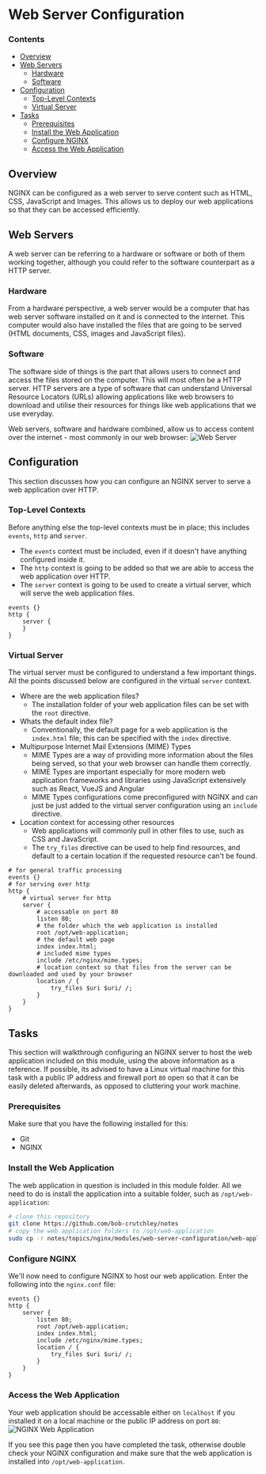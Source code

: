 # Web Server Configuration
<!--TOC_START-->
### Contents
- [Overview](#overview)
- [Web Servers](#web-servers)
	- [Hardware](#hardware)
	- [Software](#software)
- [Configuration](#configuration)
	- [Top-Level Contexts](#toplevel-contexts)
	- [Virtual Server](#virtual-server)
- [Tasks](#tasks)
	- [Prerequisites](#prerequisites)
	- [Install the Web Application](#install-the-web-application)
	- [Configure NGINX](#configure-nginx)
	- [Access the Web Application](#access-the-web-application)

<!--TOC_END-->
## Overview
NGINX can be configured as a web server to serve content such as HTML, CSS, JavaScript and Images.
This allows us to deploy our web applications so that they can be accessed efficiently.

## Web Servers
A web server can be referring to a hardware or software or both of them working together, although you could refer to the software counterpart as a HTTP server.

### Hardware
From a hardware perspective, a web server would be a computer that has web server software installed on it and is connected to the internet.
This computer would also have installed the files that are going to be served (HTML documents, CSS, images and JavaScript files).

### Software
The software side of things is the part that allows users to connect and access the files stored on the computer.
This will most often be a HTTP server.
HTTP servers are a type of software that can understand Universal Resource Locators (URLs) allowing applications like web browsers to download and utilise their resources for things like web applications that we use everyday.

Web servers, software and hardware combined, allow us to access content over the internet - most commonly in our web browser:
![Web Server](https://lh3.googleusercontent.com/jjIKwaFUdtPFK4785VQbd67_F0g_t3Q2FoAwWp6A7-jBwIel3r8nlRh5sWVzIu50TVIVJCcC6AkQDC5_KH2RrbQbEGDnhEcF8-Ebs_bZX_eadZS_40GrXdgN5WqhEhvM07H8wGuVU1UpcJ9tHmwYrIiLFlhGdZLl8H1gLnf8KA_FJVz_EE4quNo-jnU3a-fCTI5pgh6BocULmrQBqbxkDLVKN0cpUlACuPqrUf9i0zcWus8SCat3fHrX8TV1lwrYkKQ4rIT0hh-MyhSNL94NC8iXr_x1XQoOCZD422eQBIMVXtMkY_QbkkKf8VqHNLm5QA1L8-u1XjIGoUmVmINQm1w73EZARbgcHX2BQ02WCS83COehpZybXSp3mdRp3V59-qeuygR2uhpkhJnCyhTk5iWW4AEU8YPAugtcN1b4EjWVq9V2xRnav6WvElo-J486ZUKK0ygxDY-blBVLxZcqOTwxhdUW1LzwxhtVZeYLdO3P62QjUYKgSjDzyJlEpSMXxLVCTiCff1ARNd32Z2zPmBWMmiyj7qWOxMl9p31aaLscvZEHg1uTs0hY7D9cj9jFk4oQqHhcrrrJbRhIxHUO0bYJBfD2ntPSMUJdlr6y0ylcKP1Q63FdPDTw9_zpJdyVCjMLy0H4JrKpU4oxuwyjf20iO1mYbgcp-9Pyds8ikUamkxYTRnKL2HdhC0p0B_BB2TBIemY1QOO5h83Lp336h67RWM5CLfzBgGbRaDzwnSUHkI0m=w1254-h620-no)

## Configuration
This section discusses how you can configure an NGINX server to serve a web application over HTTP.

### Top-Level Contexts
Before anything else the top-level contexts must be in place; this includes `events`, `http` and `server`.
- The `events` context must be included, even if it doesn't have anything configured inside it.
- The `http` context is going to be added so that we are able to access the web application over HTTP.
- The `server` context is going to be used to create a virtual server, which will serve the web application files.
```text
events {}
http {
    server {
    }
}
```
### Virtual Server
The virtual server must be configured to understand a few important things.
All the points discussed below are configured in the virtual `server` context.
- Where are the web application files?
    - The installation folder of your web application files can be set with the `root` directive.
- Whats the default index file?
    - Conventionally, the default page for a web application is the `index.html` file; this can be specified with the `index` directive.
- Multipurpose Internet Mail Extensions (MIME) Types
    - MIME Types are a way of providing more information about the files being served, so that your web browser can handle them correctly.
    - MIME Types are important especially for more modern web application frameworks and libraries using JavaScript extensively such as React, VueJS and Angular
    - MIME Types configurations come preconfigured with NGINX and can just be just added to the virtual server configuration using an `include` directive.
- Location context for accessing other resources
    - Web applications will commonly pull in other files to use, such as CSS and JavaScript.
    - The `try_files` directive can be used to help find resources, and default to a certain location if the requested resource can't be found.
```text
# for general traffic processing
events {}
# for serving over http
http {
    # virtual server for http
    server {
        # accessable on port 80
        listen 80;
        # the folder which the web application is installed
        root /opt/web-application;
        # the default web page
        index index.html;
        # included mime types
        include /etc/nginx/mime.types;
        # location context so that files from the server can be downloaded and used by your browser
        location / {
            try_files $uri $uri/ /;
        }
    }
}
```

## Tasks
This section will walkthrough configuring an NGINX server to host the web application included on this module, using the above information as a reference.
If possible, its advised to have a Linux virtual machine for this task with a public IP address and firewall port `80` open so that it can be easily deleted afterwards, as opposed to cluttering your work machine.

### Prerequisites
Make sure that you have the following installed for this:
- Git
- NGINX

### Install the Web Application
The web application in question is included in this module folder.
All we need to do is install the application into a suitable folder, such as `/opt/web-application`:
```bash
# clone this repository
git clone https://github.com/bob-crutchley/notes
# copy the web application folders to /opt/web-application
sudo cp -r notes/topics/nginx/modules/web-server-configuration/web-application /opt/
```

### Configure NGINX
We'll now need to configure NGINX to host our web application.
Enter the following into the `nginx.conf` file:
```text
events {}
http {
    server {
        listen 80;
        root /opt/web-application;
        index index.html;
        include /etc/nginx/mime.types;
        location / {
            try_files $uri $uri/ /;
        }
    }
}
```

### Access the Web Application
Your web application should be accessable either on `localhost` if you installed it on a local machine or the public IP address on port `80`:
![NGINX Web Application](https://lh3.googleusercontent.com/4rBKXTIQR1IfBUGO5Z8xsNdrLhG8obTn4s6TICIT-j5mc9jk1twZSzw4nmA9CNmglAW8MciKcyHLaA6OXuav-XmrHy0V-_FA1xncKWf3r52GWXdkzwP4eLKoLqDiRBo--OvmBVX7VUVC6NTyOozMXusjEHWSMjaS40dbi_pXwEDDlp-7VcOGOlWFf2-Y3r1COPGAooOHaq2ZOTbRJIdwwPmCEMPG8wAXQ6fvlFAPEhEZzaThMXxn2kgAzELzfVHjW4sEQ4xJDn0tDHcn8tAHzSwyHtRSkG4yW88X5sZ75zB54pWrtU8Dt7xz_iazN0NxezbZ-ohjJdL9yRepmjqtrt-5lNhHperlnfooAAtM8CEF6GfJSORkRc5EK1J31vbhq2_-uL-Twq_FYaXjU-8poxUnaA--esG3R8FskxHowbGIZOXqzrqoFqlX5LLK4BeBZoIpMbJLQ2qX9GvSQ9-UluI6ICxGQlXlc0XEl-XCEWf2nf2nJ-KgO6vhKFIjH_EmDTLrVezSNQOWnRJ-cHXwBOy_QiBWPOPEfLvu5nBmcyn-zWu5B3JpmwjL-f1ECI3zH4gLDBrCOVhCi6demvW-Pm6yXeoFQCQZTcMUZh_WMuyvaeT20M-Lv8FZsxCrlBiz42h8EO0hJKXxmLHuaAPD_3Szw5ccxEAU__m3rGP1BiXkKyDxhpGxTwmVepaUV3wXiP2J1Toe2kPlwhK-jG8Ne4RsjBV6-21-n3yIzvrl-7Rl6AZf=w1028-h450-no)

If you see this page then you have completed the task, otherwise double check your NGINX configuration and make sure that the web application is installed into `/opt/web-application`.
